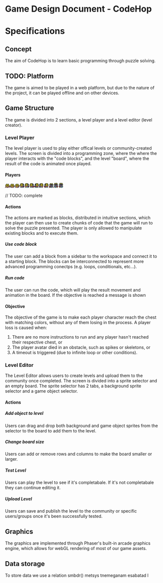 # Game Design Document - CodeHop

# Specifications
## Concept
The aim of CodeHop is to learn basic programming through puzzle solving. 

## TODO: Platform
The game is aimed to be played in a web platform, but due to the nature of the project, it can be played offline and on other devices.

## Game Structure
The game is divided into 2 sections, a level player and a level editor (level creator).


### Level Player
The level player is used to play either offical levels or community-created levels. The screen is divided into a programming zone, where the where the player interacts with the "code blocks", and the level "board", where the result of the code is animated once played.

#### Players
![Player Spritesheet](../public/assets/sprites/default/player.png)

// TODO: complete

#### Actions
The actions are marked as blocks, distributed in intuitive sections, which the player can then use to create chunks of code that
the game will run to solve the puzzle presented. The player is only allowed to manipulate existing blocks and to execute them.

##### Use code block
The user can add a block from a sidebar to the workspace and connect it to a starting block. The blocks can be interconnected to represent more advanced programming conectps (e.g. loops, conditionals, etc...).

##### Run code
The user can run the code, which will play the result movement and animation in the board. If the objective is reached a message is shown 


#### Objective
The objective of the game is to make each player character reach the chest with matching colors, without any of them losing in the process.
A player loss is caused when:
1. There are no more instructions to run and any player hasn't reached their respective chest, or
2. The player avatar died in an obstacle, such as spikes or skeletons, or
3. A timeout is triggered (due to infinite loop or other conditions).

### Level Editor
The Level Editor allows users to create levels and upload them to the community once completed. The screen is divided into a sprite selector and an empty board. The sprite selector has 2 tabs, a background sprite selector and a game object selector.

#### Actions
##### Add object to level
Users can drag and drop both background and game object sprites from the selector to the board to add them to the level.

##### Change board size
Users can add or remove rows and columns to make the board smaller or larger.

##### Test Level
Users can play the level to see if it's completabale. If it's not completabale they can continue editing it.

##### Upload Level
Users can save and publish the level to the community or specific users/groups once it's been successfully tested.


## Graphics
The graphics are implemented through Phaser's built-in arcade graphics engine, which allows for webGL rendering of most of our game assets.

## Data storage
To store data we use a relation
smbdr() metsys tnemeganam esabatad l